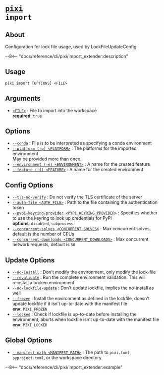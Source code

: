 <!--- This file is autogenerated. Do not edit manually! -->
# <code>[pixi](../pixi.md) import</code>

## About
Configuration for lock file usage, used by LockFileUpdateConfig

--8<-- "docs/reference/cli/pixi/import_extender:description"

## Usage
```
pixi import [OPTIONS] <FILE>
```

## Arguments
- <a id="arg-<FILE>" href="#arg-<FILE>">`<FILE>`</a>
:  File to import into the workspace
<br>**required**: `true`

## Options
- <a id="arg---conda" href="#arg---conda">`--conda`</a>
:  File is to be interpreted as specifying a conda environment
- <a id="arg---platform" href="#arg---platform">`--platform (-p) <PLATFORM>`</a>
:  The platforms for the imported environment
<br>May be provided more than once.
- <a id="arg---environment" href="#arg---environment">`--environment (-e) <ENVIRONMENT>`</a>
:  A name for the created feature
- <a id="arg---feature" href="#arg---feature">`--feature (-f) <FEATURE>`</a>
:  A name for the created environment

## Config Options
- <a id="arg---tls-no-verify" href="#arg---tls-no-verify">`--tls-no-verify`</a>
:  Do not verify the TLS certificate of the server
- <a id="arg---auth-file" href="#arg---auth-file">`--auth-file <AUTH_FILE>`</a>
:  Path to the file containing the authentication token
- <a id="arg---pypi-keyring-provider" href="#arg---pypi-keyring-provider">`--pypi-keyring-provider <PYPI_KEYRING_PROVIDER>`</a>
:  Specifies whether to use the keyring to look up credentials for PyPI
<br>**options**: `disabled`, `subprocess`
- <a id="arg---concurrent-solves" href="#arg---concurrent-solves">`--concurrent-solves <CONCURRENT_SOLVES>`</a>
:  Max concurrent solves, default is the number of CPUs
- <a id="arg---concurrent-downloads" href="#arg---concurrent-downloads">`--concurrent-downloads <CONCURRENT_DOWNLOADS>`</a>
:  Max concurrent network requests, default is `50`

## Update Options
- <a id="arg---no-install" href="#arg---no-install">`--no-install`</a>
:  Don't modify the environment, only modify the lock-file
- <a id="arg---revalidate" href="#arg---revalidate">`--revalidate`</a>
:  Run the complete environment validation. This will reinstall a broken environment
- <a id="arg---no-lockfile-update" href="#arg---no-lockfile-update">`--no-lockfile-update`</a>
:  Don't update lockfile, implies the no-install as well
- <a id="arg---frozen" href="#arg---frozen">`--frozen`</a>
:  Install the environment as defined in the lockfile, doesn't update lockfile if it isn't up-to-date with the manifest file
<br>**env**: `PIXI_FROZEN`
- <a id="arg---locked" href="#arg---locked">`--locked`</a>
:  Check if lockfile is up-to-date before installing the environment, aborts when lockfile isn't up-to-date with the manifest file
<br>**env**: `PIXI_LOCKED`

## Global Options
- <a id="arg---manifest-path" href="#arg---manifest-path">`--manifest-path <MANIFEST_PATH>`</a>
:  The path to `pixi.toml`, `pyproject.toml`, or the workspace directory

--8<-- "docs/reference/cli/pixi/import_extender:example"
